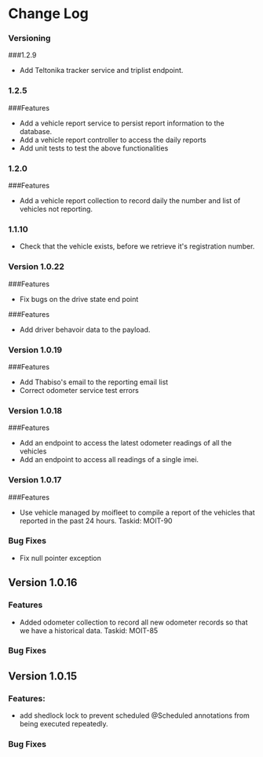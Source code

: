 # Change Log

### Versioning
###1.2.9
- Add Teltonika tracker service and triplist endpoint.

### 1.2.5
###Features
 - Add a vehicle report service to persist report information to the database.
 - Add a vehicle report controller to access the daily reports
 - Add unit tests to test the above functionalities
### 1.2.0
###Features
- Add a vehicle report collection to record daily the number and list of vehicles not reporting.

### 1.1.10
- Check that the vehicle exists, before we retrieve it's registration number. 

### Version 1.0.22
###Features
- Fix bugs on the drive state end point

###Features
- Add driver behavoir data to the payload.

### Version 1.0.19
###Features
- Add Thabiso's email to the reporting email list
- Correct odometer service test errors

### Version 1.0.18
###Features
- Add an endpoint to access the latest odometer readings of all the vehicles
- Add an endpoint to access all readings of a single imei.

### Version 1.0.17
###Features
- Use vehicle managed by moifleet to compile a report of the vehicles that reported in the 
     past 24 hours. Taskid: MOIT-90
     
### Bug Fixes
- Fix null pointer exception

## Version 1.0.16
### Features
- Added odometer collection to record all new odometer records so that we have a historical  data. Taskid: MOIT-85
     

### Bug Fixes    


## Version 1.0.15 ####

### Features:
- add shedlock lock to prevent scheduled @Scheduled annotations from being executed repeatedly.

### Bug Fixes           
           
